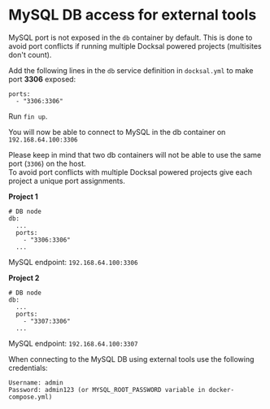 # MySQL DB access for external tools

MySQL port is not exposed in the `db` container by default.
This is done to avoid port conflicts if running multiple Docksal powered projects (multisites don't count).

Add the following lines in the `db` service definition in `docksal.yml` to make port **3306** exposed:

```
ports:
  - "3306:3306"
```

Run `fin up`.

You will now be able to connect to MySQL in the db container on `192.168.64.100:3306`

Please keep in mind that two db containers will not be able to use the same port (`3306`) on the host.  
To avoid port conflicts with multiple Docksal powered projects give each project a unique port assignments.

**Project 1**

```
# DB node
db:
  ...
  ports:
    - "3306:3306"
  ...
```

MySQL endpoint: `192.168.64.100:3306`

**Project 2**

````
# DB node
db:
  ...
  ports:
    - "3307:3306"
  ...
````

MySQL endpoint: `192.168.64.100:3307`

When connecting to the MySQL DB using external tools use the following credentials:

```
Username: admin
Password: admin123 (or MYSQL_ROOT_PASSWORD variable in docker-compose.yml)
```